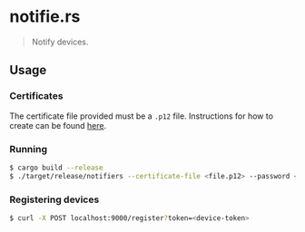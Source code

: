 # notifie.rs

> Notify devices. 

## Usage 

### Certificates

The certificate file provided must be a `.p12` file. Instructions for how to create can be found [here](https://stackoverflow.com/a/28962937/1358405).

### Running

```sh
$ cargo build --release
$ ./target/release/notifiers --certificate-file <file.p12> --password <password>
```

### Registering devices

```sh
$ curl -X POST localhost:9000/register?token=<device-token>
```
